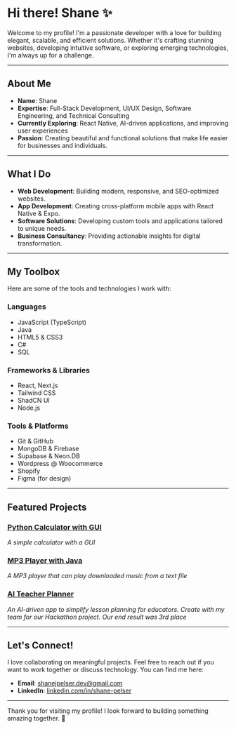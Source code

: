 # Hi there! Shane ✨

Welcome to my profile! I'm a passionate developer with a love for building elegant, scalable, and efficient solutions. Whether it's crafting stunning websites, developing intuitive software, or exploring emerging technologies, I'm always up for a challenge.

---

## About Me
- **Name**: Shane 
- **Expertise**: Full-Stack Development, UI/UX Design, Software Engineering, and Technical Consulting  
- **Currently Exploring**: React Native, AI-driven applications, and improving user experiences  
- **Passion**: Creating beautiful and functional solutions that make life easier for businesses and individuals.

---

## What I Do
- **Web Development**: Building modern, responsive, and SEO-optimized websites.
- **App Development**: Creating cross-platform mobile apps with React Native & Expo.
- **Software Solutions**: Developing custom tools and applications tailored to unique needs.
- **Business Consultancy**: Providing actionable insights for digital transformation.

---

## My Toolbox
Here are some of the tools and technologies I work with:

### Languages
- JavaScript (TypeScript)  
- Java
- HTML5 & CSS3
- C#
- SQL

### Frameworks & Libraries
- React, Next.js  
- Tailwind CSS  
- ShadCN UI  
- Node.js  

### Tools & Platforms
- Git & GitHub  
- MongoDB & Firebase
- Supabase & Neon.DB
- Wordpress @ Woocommerce
- Shopify  
- Figma (for design)  

---

## Featured Projects
### [Python Calculator with GUI](https://github.com/ShaneJP-Dev/Python_Calculator)
*A simple calculator with a GUI*

### [MP3 Player with Java](https://github.com/ShaneJP-Dev/MP3_Player)
*A MP3 player that can play downloaded music from a text file*

### [AI Teacher Planner](https://github.com/ShaneJP-Dev/ai-teacher-planner)
*An AI-driven app to simplify lesson planning for educators. Create with my team for our Hackathon project. Our end result was 3rd place*

---

## Let's Connect!
I love collaborating on meaningful projects. Feel free to reach out if you want to work together or discuss technology. You can find me here:

- **Email**: [shanejpelser.dev@gmail.com](mailto:shanejpelser.dev@gmail.com)  
- **LinkedIn**: [linkedin.com/in/shane-pelser](https://www.linkedin.com/in/shane-pelser/) 

---

Thank you for visiting my profile! I look forward to building something amazing together. 🚀

